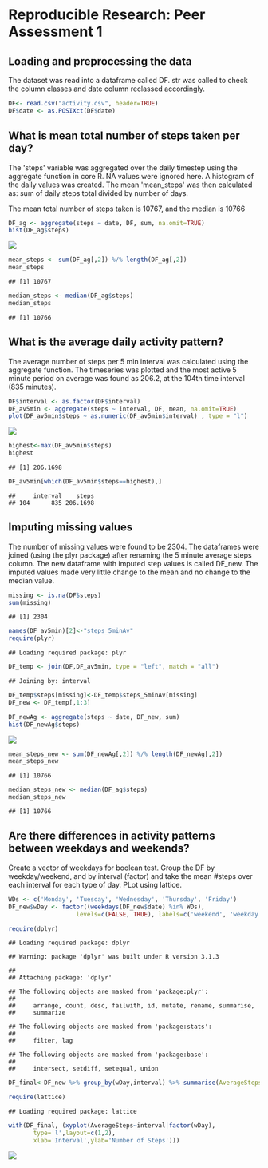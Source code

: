 # Reproducible Research: Peer Assessment 1


## Loading and preprocessing the data
The dataset was read into a dataframe called DF. str was called to check the column classes and date column reclassed accordingly.


```r
DF<- read.csv("activity.csv", header=TRUE)
DF$date <- as.POSIXct(DF$date)
```


## What is mean total number of steps taken per day?

The 'steps' variable was aggregated over the daily timestep using the aggregate function in core R. NA values were ignored here.
A histogram of the daily values was created.
The mean 'mean_steps' was then calculated as: sum of daily steps total divided by number of days. 

The mean total number of steps taken is 10767, and the median is 10766


```r
DF_ag <- aggregate(steps ~ date, DF, sum, na.omit=TRUE)
hist(DF_ag$steps)
```

![](PA1_template_files/figure-html/unnamed-chunk-2-1.png)

```r
mean_steps <- sum(DF_ag[,2]) %/% length(DF_ag[,2])
mean_steps
```

```
## [1] 10767
```

```r
median_steps <- median(DF_ag$steps)
median_steps
```

```
## [1] 10766
```

## What is the average daily activity pattern?

The average number of steps per 5 min interval was calculated using the aggregate function.
The timeseries was plotted and the most active 5 minute period on average was found as 206.2, at the 104th time interval (835 minutes).


```r
DF$interval <- as.factor(DF$interval)
DF_av5min <- aggregate(steps ~ interval, DF, mean, na.omit=TRUE)
plot(DF_av5min$steps ~ as.numeric(DF_av5min$interval) , type = "l")
```

![](PA1_template_files/figure-html/unnamed-chunk-3-1.png)

```r
highest<-max(DF_av5min$steps)
highest
```

```
## [1] 206.1698
```

```r
DF_av5min[which(DF_av5min$steps==highest),]
```

```
##     interval    steps
## 104      835 206.1698
```


## Imputing missing values
The number of missing values were found to be 2304. The dataframes were joined (using the plyr package) after renaming the 5 minute average steps column. The new dataframe with imputed step values is called DF_new.
The imputed values made very little change to the mean and no change to the median value.



```r
missing <- is.na(DF$steps)
sum(missing)
```

```
## [1] 2304
```

```r
names(DF_av5min)[2]<-"steps_5minAv"
require(plyr)
```

```
## Loading required package: plyr
```

```r
DF_temp <- join(DF,DF_av5min, type = "left", match = "all")
```

```
## Joining by: interval
```

```r
DF_temp$steps[missing]<-DF_temp$steps_5minAv[missing]
DF_new <- DF_temp[,1:3]

DF_newAg <- aggregate(steps ~ date, DF_new, sum)
hist(DF_newAg$steps)
```

![](PA1_template_files/figure-html/unnamed-chunk-4-1.png)

```r
mean_steps_new <- sum(DF_newAg[,2]) %/% length(DF_newAg[,2])
mean_steps_new
```

```
## [1] 10766
```

```r
median_steps_new <- median(DF_ag$steps)
median_steps_new
```

```
## [1] 10766
```

## Are there differences in activity patterns between weekdays and weekends?
Create a vector of weekdays for boolean test. Group the DF by weekday/weekend, and by interval (factor) and take the mean #steps over each interval for each type of day. PLot using lattice.


```r
WDs <- c('Monday', 'Tuesday', 'Wednesday', 'Thursday', 'Friday')
DF_new$wDay <- factor((weekdays(DF_new$date) %in% WDs), 
                   levels=c(FALSE, TRUE), labels=c('weekend', 'weekday')) 

require(dplyr)
```

```
## Loading required package: dplyr
```

```
## Warning: package 'dplyr' was built under R version 3.1.3
```

```
## 
## Attaching package: 'dplyr'
```

```
## The following objects are masked from 'package:plyr':
## 
##     arrange, count, desc, failwith, id, mutate, rename, summarise,
##     summarize
```

```
## The following objects are masked from 'package:stats':
## 
##     filter, lag
```

```
## The following objects are masked from 'package:base':
## 
##     intersect, setdiff, setequal, union
```

```r
DF_final<-DF_new %>% group_by(wDay,interval) %>% summarise(AverageSteps = mean(steps))

require(lattice)
```

```
## Loading required package: lattice
```

```r
with(DF_final, (xyplot(AverageSteps~interval|factor(wDay),
       type='l',layout=c(1,2),
       xlab='Interval',ylab='Number of Steps')))
```

![](PA1_template_files/figure-html/unnamed-chunk-5-1.png)
